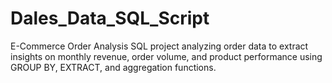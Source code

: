 # Dales_Data_SQL_Script
E-Commerce Order Analysis SQL project analyzing order data to extract insights on monthly revenue, order volume, and product performance using GROUP BY, EXTRACT, and aggregation functions.
